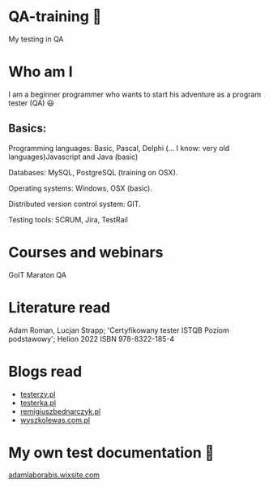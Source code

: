 # QA-training :open_file_folder:
My testing in QA

# Who am I
I am a beginner programmer who wants to start his adventure as a program tester (QA) 😃

## Basics: 
Programming languages: Basic, Pascal, Delphi (... I know: very old languages)Javascript and Java (basic)

Databases: MySQL, PostgreSQL (training on OSX).

Operating systems: Windows, OSX (basic).

Distributed version control system: GIT.

Testing tools: SCRUM, Jira, TestRail

# Courses and webinars
GoIT Maraton QA

# Literature read
Adam Roman, Lucjan Strapp; 'Certyfikowany tester ISTQB Poziom podstawowy'; Helion 2022 ISBN 978-8322-185-4
# Blogs read
* [testerzy.pl](https://testerzy.pl/)
* [testerka.pl](https://testerka.pl/)
* [remigiuszbednarczyk.pl](https://remigiuszbednarczyk.pl/)
* [wyszkolewas.com.pl](https://www.wyszkolewas.com.pl/)
  
# My own test documentation :bug:
[adamlaborabis.wixsite.com](https://adamlaborabis.wixsite.com/adam-ilnicki/blog)
